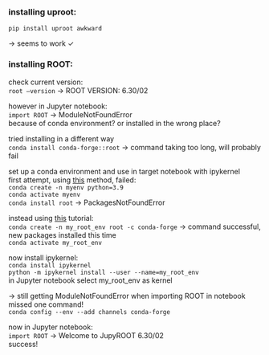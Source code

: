 ### installing uproot:
	pip install uproot awkward
-> seems to work ✓


### installing ROOT:
check current version: <br>
  `root —version`
 -> ROOT VERSION: 6.30/02
 
however in Jupyter notebook: <br>
  `import ROOT`
  -> ModuleNotFoundError <br>
because of conda environment? or installed in the wrong place?

tried installing in a different way <br>
  `conda install conda-forge::root`
  -> command taking too long, will probably fail

set up a conda environment and use in target notebook with ipykernel <br>
first attempt, using [this](https://saturncloud.io/blog/how-to-use-conda-environment-in-a-jupyter-notebook/) method, failed: <br>
  `conda create -n myenv python=3.9`<br>
  `conda activate myenv`<br>
  `conda install root`
  -> PackagesNotFoundError

instead using [this](https://iscinumpy.gitlab.io/post/root-conda/) tutorial: <br>
  `conda create -n my_root_env root -c conda-forge`
  -> command successful, new packages installed this time <br>
  `conda activate my_root_env`

now install ipykernel: <br>
  `conda install ipykernel` <br>
  `python -m ipykernel install --user --name=my_root_env` <br>
  in Jupyter notebook select my_root_env as kernel

-> still getting ModuleNotFoundError when importing ROOT in notebook <br>
  missed one command! <br>
  `conda config --env --add channels conda-forge`

now in Jupyter notebook: <br>
  `import ROOT`
  -> Welcome to JupyROOT 6.30/02 <br>
  success!
 
